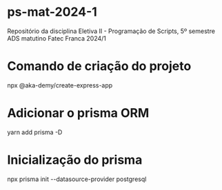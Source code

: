 # ps-mat-2024-1

Repositório da disciplina Eletiva II - Programação de Scripts, 5º semestre ADS matutino Fatec Franca 2024/1

# Comando de criação do projeto

npx @aka-demy/create-express-app

# Adicionar o prisma ORM

yarn add prisma -D

# Inicialização do prisma

npx prisma init --datasource-provider postgresql
